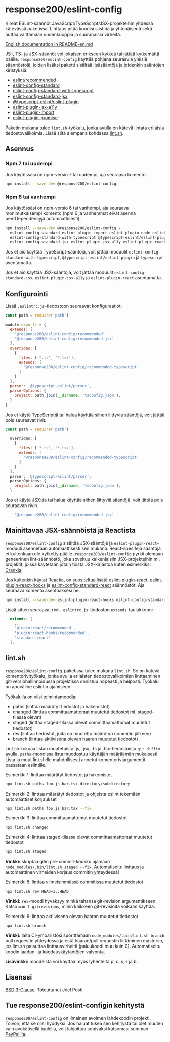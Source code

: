 <div lang="fi-FI">

# response200/eslint-config

Kireät ESLint-säännöt JavaScript/TypeScript/JSX-projekteihin yhdessä kätevässä
paketissa. Linttaus pitää koodisi siistinä ja yhtenäisenä sekä auttaa välttämään
sudenkuoppia ja suoranaisia virheitä.

<a href="README-en.md" hreflang="en-GB" rel="alternate" lang="en-GB">English documentation in README-en.md</a>

JS-, TS- ja JSX-säännöt voi jokaisen erikseen kytkeä tai jättää kytkemättä
päälle. `response200/eslint-config` käyttää pohjana seuraavia yleisiä
säännöstöjä, joiden lisäksi paketti sisältää lisäsääntöjä ja joidenkin sääntöjen
kiristyksiä.

* [eslint/recommended](https://eslint.org/docs/rules)
* [eslint-config-standard](https://github.com/standard/eslint-config-standard)
* [eslint-config-standard-with-typescript](https://github.com/standard/eslint-config-standard-with-typescript)
* [eslint-config-standard-jsx](https://github.com/standard/eslint-config-standard-jsx)
* [@typescript-eslint/eslint-plugin](https://github.com/typescript-eslint/typescript-eslint/tree/master/packages/eslint-plugin)
* [eslint-plugin-jsx-a11y](https://github.com/jsx-eslint/eslint-plugin-jsx-a11y)
* [eslint-plugin-import](https://github.com/benmosher/eslint-plugin-import)
* [eslint-plugin-promise](https://github.com/xjamundx/eslint-plugin-promise)

Paketin mukana tulee `lint.sh`-työkalu, jonka avulla on kätevä lintata erilaisia
tiedostovalikoimia. Lisää siitä alempana kohdassa [lint.sh](#lintsh).

## Asennus

### Npm 7 tai uudempi

Jos käytössäsi on npm-versio 7 tai uudempi, aja seuraava komento:

```sh
npm install --save-dev @response200/eslint-config
```

### Npm 6 tai vanhempi

Jos käytössäsi on npm-versio 6 tai vanhempi, aja seuraava monimutkaisempi
komento (npm 6 ja vanhemmat eivät asenna peerDependencyjä automaattisesti):

```sh
npm install --save-dev @response200/eslint-config \
  eslint-config-standard eslint-plugin-import eslint-plugin-node eslint-plugin-promise \
  eslint-config-standard-with-typescript @typescript-eslint/eslint-plugin typescript \
  eslint-config-standard-jsx eslint-plugin-jsx-a11y eslint-plugin-react
```

Jos et aio käyttää TypeScript-sääntöjä, voit jättää moduulit
`eslint-config-standard-with-typescript`, `@typescript-eslint/eslint-plugin` ja
`typescript` asentamatta.

Jos et aio käyttää JSX-sääntöjä, voit jättää moduulit
`eslint-config-standard-jsx`, `eslint-plugin-jsx-a11y` ja `eslint-plugin-react`
asentamatta.

## Konfigurointi

Lisää `.eslintrc.js`-tiedostoon seuraavat konfiguraatiot:

```js
const path = require('path')

module.exports = {
  extends: [
    '@response200/eslint-config/recommended',
    '@response200/eslint-config/recommended-jsx'
  ],
  overrides: [
    {
      files: ['*.ts', '*.tsx'],
      extends: [
        '@response200/eslint-config/recommended-typescript'
      ]
    }
  ],
  parser: '@typescript-eslint/parser',
  parserOptions: {
    project: path.join(__dirname, 'tsconfig.json'),
  }
}
```

Jos et käytä TypeScriptiä tai halua käyttää siihen liittyviä sääntöjä, voit
jättää pois seuraavat rivit.

```js
const path = require('path')

  overrides: [
    {
      files: ['*.ts', '*.tsx'],
      extends: [
        '@response200/eslint-config/recommended-typescript'
      ]
    }
  ],
  parser: '@typescript-eslint/parser',
  parserOptions: {
    project: path.join(__dirname, 'tsconfig.json'),
  }
```

Jos et käytä JSX:ää tai halua käyttää siihen liittyviä sääntöjä, voit jättää
pois seuraavan rivin.

```js
    '@response200/eslint-config/recommended-jsx'
```

## Mainittavaa JSX-säännöistä ja Reactista

`response200/eslint-config` sisältää JSX-sääntöjä ja `eslint-plugin-react`-
moduuli asennetaan automaattisesti sen mukana. React-spesifejä sääntöjä ei
kuitenkaan ole kytketty päälle.  `response200/eslint-config` pyrkii olemaan
geneerinen lint-säännöstö, joka soveltuu kaikenlaisiin JSX-projekteihin ml.
projektit, joissa käytetään jotain toista JSX-kirjastoa kuten esimerkiksi
[Crankia](https://crank.js.org).

Jos kuitenkin käytät Reactia, on suositeltua lisätä [eslint-plugin-react](https://github.com/yannickcr/eslint-plugin-react),
[eslint-plugin-react-hooks](https://github.com/facebook/react/tree/master/packages/eslint-plugin-react-hooks)
ja [eslint-config-standard-react](https://github.com/standard/eslint-config-standard-react)
säännöstöt. Aja seuraava komento asentaaksesi ne:

```sh
npm install --save-dev eslint-plugin-react-hooks eslint-config-standard-react
```

Lisää sitten seuraavat rivit `.eslintrc.js`-tiedoston `extends`-taulukkoon:

```js
  extends: [
    ...
    'plugin:react/recommended',
    'plugin:react-hooks/recommended',
    'standard-react'
  ],
```

## lint.sh

`response200/eslint-config`-paketissa tulee mukana `lint.sh`. Se on kätevä
komentorivityökalu, jonka avulla erilaisten tiedostovalikoimien linttaaminen
git-versiohallinnoidussa projektissa onnistuu nopeasti ja helposti. Työkalu on
apuväline eslintin ajamiseen.

Työkalulla on viisi toimintamoodia:

* paths (linttaa määrätyt tiedostot ja hakemistot)
* changed (linttaa committaamattomat muutetut tiedostot ml. staged-tilassa olevat)
* staged (linttaa staged-tilassa olevat committaamattomat muutetut tiedostot)
* rev (linttaa tiedostot, joita on muutettu määrätyn commitin jälkeen)
* branch (linttaa aktiivisena olevan haaran muutetut tiedostot)

Lint.sh kokoaa listan muutetuista .js, .jsx, .ts ja .tsx-tiedostoista `git diffin`
avulla. `paths`-moodissa lista muodostuu käyttäjän määräämän mukaisesti. Lista
ja muut lint.sh:lle mahdollisesti annetut komentoriviargumentit passataan
eslintille.

Esimerkki 1: linttaa määrätyt tiedostot ja hakemistot
```sh
npx lint.sh paths foo.js bar.tsx directory/subdirectory
```


Esimerkki 2: linttaa määrätyt tiedostot ja ohjeista eslint tekemään
automaattiset korjaukset
```sh
npx lint.sh paths foo.js bar.tsx --fix
```


Esimerkki 3: linttaa committaamattomat muutetut tiedostot
```sh
npx lint.sh changed
```


Esimerkki 4: linttaa staged-tilassa olevat committaamattomat muutetut tiedostot
```sh
npx lint.sh staged
```

**Vinkki:** skriptaa gitin pre-commit-koukku ajamaan `node_modules/.bin/lint.sh staged --fix`.
Automatisoitu linttaus ja automaattinen virheiden korjaus commitin yhteydessä!


Esimerkki 5: linttaa viimeisimmässä commitissa muutetut tiedostot
```sh
npx lint.sh rev HEAD~1..HEAD
```

**Vinkki:** `rev`-moodi hyväksyy minkä tahansa git-revision argumentikseen.
Katso `man 7 gitrevisions`, mihin kaikkeen git-revisioita voikaan käyttää.


Esimerkki 6: linttaa aktiivisena olevan haaran muutetut tiedostot
```sh
npx lint.sh branch
```

**Vinkki:** laita CI-ympäristösi suorittamaan `node_modules/.bin/lint.sh branch`
pull requestin yhteydessä ja estä haaran/pull requestin liittäminen masteriin,
jos lint.sh palauttaa linttausvirheitä (paluukoodi muu kuin 0). Automatisoitu
koodin laadun- ja koodauskäytäntöjen valvonta.

**Lisävinkki:** moodeista voi käyttää myös lyhenteitä p, c, s, r ja b.

## Lisenssi

[BSD 3-Clause](LICENCE.md). Toteuttanut Joel Posti.

## Tue response200/eslint-configin kehitystä

`response200/eslint-config` on ilmainen avoimen lähdekoodin projekti. Toivon, että
se olisi hyödyksi. Jos haluat tukea sen kehitystä tai olet muuten vain
avokätisellä tuulella, voit lahjoittaa sopivaksi katsomasi summan
[PayPalilla](https://paypal.me/joelposti).
</div>
